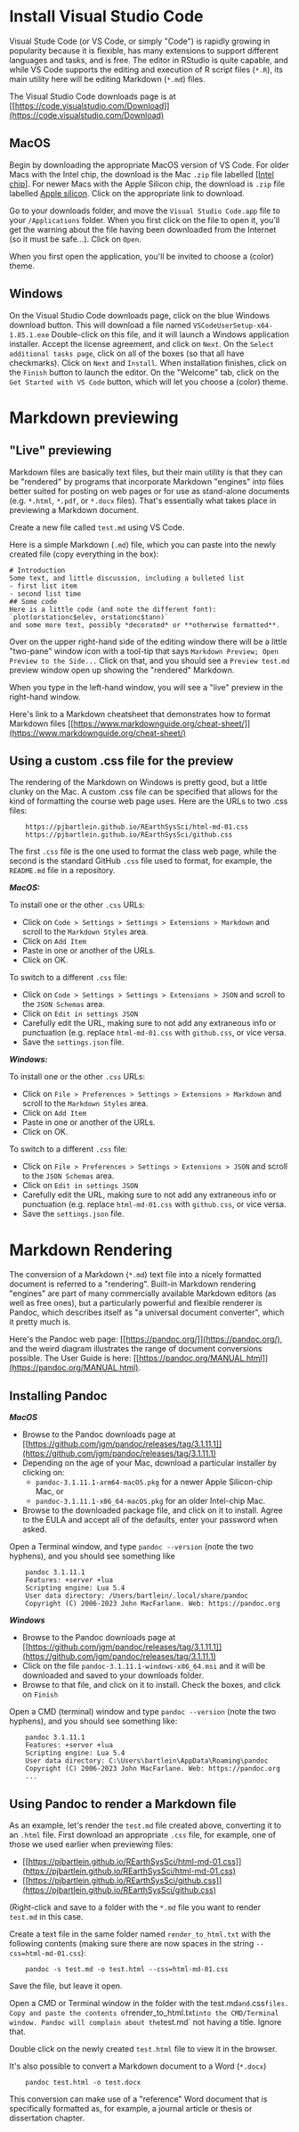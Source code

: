 # Install Visual Studio Code #

Visual Stude Code (or VS Code, or simply "Code") is rapidly growing in popularity because it is flexible, has many extensions to support different languages and tasks, and is free. The editor in RStudio is quite capable, and while VS Code supports the editing and execution of R script files (`*.R`), its main utility here will be editing Markdown (`*.md`) files.

The Visual Studio Code downloads page is at [[https://code.visualstudio.com/Download]](https://code.visualstudio.com/Download)

## MacOS ##

Begin by downloading the appropriate MacOS version of VS Code. For older Macs with the Intel chip, the download is the Mac `.zip` file labelled [[Intel chip]](https://code.visualstudio.com/Download#). For newer Macs with the Apple Silicon chip, the download is `.zip` file labelled [Apple silicon](https://code.visualstudio.com/Download#). Click on the appropriate link to download.

Go to your downloads folder, and move the `Visual Studio Code.app` file to your `/Applications` folder. When you first click on the file to open it, you'll get the warning about the file having been downloaded from the Internet (so it must be safe...). Click on `Open`.

When you first open the application, you'll be invited to choose a (color) theme. 

## Windows ##

On the Visual Studio Code downloads page, click on the blue Windows download button. This will download a file named `VSCodeUserSetup-x64-1.85.1.exe` Double-click on this file, and it will launch a Windows application installer. Accept the license agreement, and click on `Next`. On the `Select additional tasks page`, click on all of the boxes (so that all have checkmarks). Click on `Next` and `Install`. When installation finishes, click on the `Finish` button to launch the editor. On the "Welcome" tab, click on the `Get Started with VS Code` button, which will let you choose a (color) theme.

# Markdown previewing #

## "Live" previewing ##

Markdown files are basically text files, but their main utility is that they can be "rendered" by programs that incorporate Markdown "engines" into files better suited for posting on web pages or for use as stand-alone documents (e.g. `*.html`, `*.pdf`, or `*.docx` files). That's essentially what takes place in previewing a Markdown document.

Create a new file called `test.md` using VS Code.

Here is a simple Markdown (`.md`) file, which you can paste into the newly created file (copy everything in the box):

<pre><code># Introduction
Some text, and little discussion, including a bulleted list
-&nbsp;first list item
-&nbsp;second list time
## Some code 
Here is a little code (and note the different font):
`plot(orstationc$elev, orstationc$tann)`
and some more text, possibly *decorated* or **otherwise formatted**.
</code></pre>

Over on the upper right-hand side of the editing window there will be a little "two-pane" window icon with a tool-tip that says `Markdown Preview; Open Preview to the Side...` Click on that, and you should see a `Preview test.md` preview window open up showing the "rendered" Markdown.

When you type in the left-hand window, you will see a "live" preview in the right-hand window. 

Here's link to a Markdown cheatsheet that demonstrates how to format Markdown files [[https://www.markdownguide.org/cheat-sheet/]](https://www.markdownguide.org/cheat-sheet/)

## Using a custom .css file for the preview ##

The rendering of the Markdown on Windows is pretty good, but a little clunky on the Mac. A custom .css file can be specified that allows for the kind of formatting the course web page uses. Here are the URLs to two .css files:

		https://pjbartlein.github.io/REarthSysSci/html-md-01.css
		https://pjbartlein.github.io/REarthSysSci/github.css

The first `.css` file is the one used to format the class web page, while the second is the standard GitHub `.css` file used to format, for example, the `README.md` file in a repository. 

***MacOS:***

To install one or the other `.css` URLs:

- Click on `Code > Settings > Settings > Extensions > Markdown` and scroll to the `Markdown Styles` area.
- Click on `Add Item`
- Paste in one or another of the URLs.
- Click on OK.

To switch to a different `.css` file:

- Click on `Code > Settings > Settings > Extensions > JSON` and scroll to the `JSON Schemas` area.
- Click on `Edit in settings JSON`
- Carefully edit the URL, making sure to not add any extraneous info or punctuation (e.g. replace `html-md-01.css` with `github.css`, or vice versa.
- Save the `settings.json` file.

***Windows:***

To install one or the other `.css` URLs:

- Click on `File > Preferences > Settings > Extensions > Markdown` and scroll to the `Markdown Styles` area.
- Click on `Add Item`
- Paste in one or another of the URLs.
- Click on OK.

To switch to a different `.css` file:

- Click on `File > Preferences > Settings > Extensions > JSON` and scroll to the `JSON Schemas` area.
- Click on `Edit in settings JSON`
- Carefully edit the URL, making sure to not add any extraneous info or punctuation (e.g. replace `html-md-01.css` with `github.css`, or vice versa.
- Save the `settings.json` file.

# Markdown Rendering #

The conversion of a Markdown (`*.md`) text file into a nicely formatted document is referred to a "rendering". Built-in Markdown rendering "engines" are part of many commercially available Markdown editors (as well as free ones), but a particularly powerful and flexible renderer is Pandoc, which describes itself as "a universal document converter", which it pretty much is. 

Here's the Pandoc web page: [[https://pandoc.org/]](https://pandoc.org/), and the weird diagram illustrates the range of document conversions possible. The User Guide is here: [[https://pandoc.org/MANUAL.html]](https://pandoc.org/MANUAL.html).

## Installing Pandoc ##

***MacOS***

- Browse to the Pandoc downloads page at [[https://github.com/jgm/pandoc/releases/tag/3.1.11.1]](https://github.com/jgm/pandoc/releases/tag/3.1.11.1)
- Depending on the age of your Mac, download a particular installer by clicking on:
	- `pandoc-3.1.11.1-arm64-macOS.pkg` for a newer Apple Silicon-chip Mac, or 
	- `pandoc-3.1.11.1-x86_64-macOS.pkg` for an older Intel-chip Mac.
- Browse to the downloaded package file, and click on it to install. Agree to the EULA and accept all of the defaults, enter your password when asked.

Open a Terminal window, and type `pandoc --version` (note the two hyphens), and you should see something like

		pandoc 3.1.11.1
		Features: +server +lua
		Scripting engine: Lua 5.4
		User data directory: /Users/bartlein/.local/share/pandoc
		Copyright (C) 2006-2023 John MacFarlane. Web: https://pandoc.org

***Windows***

- Browse to the Pandoc downloads page at [[https://github.com/jgm/pandoc/releases/tag/3.1.11.1]](https://github.com/jgm/pandoc/releases/tag/3.1.11.1)
- Click on the file `pandoc-3.1.11.1-windows-x86_64.msi` and it will be downloaded and saved to your downloads folder.
- Browse to that file, and click on it to install. Check the boxes, and click on `Finish`

Open a CMD (terminal) window and type `pandoc --version` (note the two hyphens), and you should see something like:

		pandoc 3.1.11.1
		Features: +server +lua
		Scripting engine: Lua 5.4
		User data directory: C:\Users\bartlein\AppData\Roaming\pandoc
		Copyright (C) 2006-2023 John MacFarlane. Web: https://pandoc.org
		...

## Using Pandoc to render a Markdown file ##

As an example, let's render the `test.md` file created above, converting it to an `.html` file. First download an appropriate `.css` file, for example, one of those we used earlier when previewing files:

- [[https://pjbartlein.github.io/REarthSysSci/html-md-01.css]](https://pjbartlein.github.io/REarthSysSci/html-md-01.css)
- [[https://pjbartlein.github.io/REarthSysSci/github.css]](https://pjbartlein.github.io/REarthSysSci/github.css)

(Right-click and save to a folder with the `*.md` file you want to render `test.md` in this case.

Create a text file in the same folder named `render_to_html.txt` with the following contents (making sure there are now spaces in the string `--css=html-md-01.css`):

```		
	pandoc -s test.md -o test.html --css=html-md-01.css
```

Save the file, but leave it open.

Open a CMD or Terminal window in the folder with the test.md` and `.css` files. Copy and paste the contents of `render_to_html.txt` into the CMD/Terminal window. Pandoc will complain about the `test.md` not having a title. Ignore that.

Double click on the newly created `test.html` file to view it in the browser.

It's also possible to convert a Markdown document to a Word (`*.docx`)

```		
	pandoc test.html -o test.docx
```

This conversion can make use of a "reference" Word document that is specifically formatted as, for example, a journal article or thesis or dissertation chapter.


